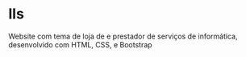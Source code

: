 # lls
Website com tema de loja de e prestador de serviços de informática, desenvolvido com HTML, CSS, e Bootstrap
